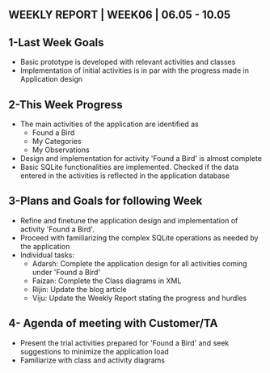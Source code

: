 ## WEEKLY REPORT | WEEK06 | 06.05 - 10.05

## 1-Last Week Goals 

 * Basic prototype is developed with relevant activities and classes
 * Implementation of initial activities is in par with the progress made in Application design

## 2-This Week Progress

* The main activities of the application are identified as
	* Found a Bird
	* My Categories
	* My Observations 
* Design and implementation for activity 'Found a Bird' is almost complete
* Basic SQLite functionalities are implemented. Checked if the data entered in the activities is reflected in the application database

## 3-Plans and Goals for following Week

* Refine and finetune the application design and implementation of activity 'Found a Bird'.
* Proceed with familiarizing the complex SQLite operations as needed by the application
* Individual tasks:
  * Adarsh: Complete the application design for all activities coming under 'Found a Bird'
  * Faizan: Complete the Class diagrams in XML
  * Rijin:  Update the blog article
  * Viju:   Update the Weekly Report stating the progress and hurdles
 
## 4- Agenda of meeting with Customer/TA

* Present the trial activities prepared for 'Found a Bird' and seek suggestions to minimize the application load
* Familiarize with class and activity diagrams

